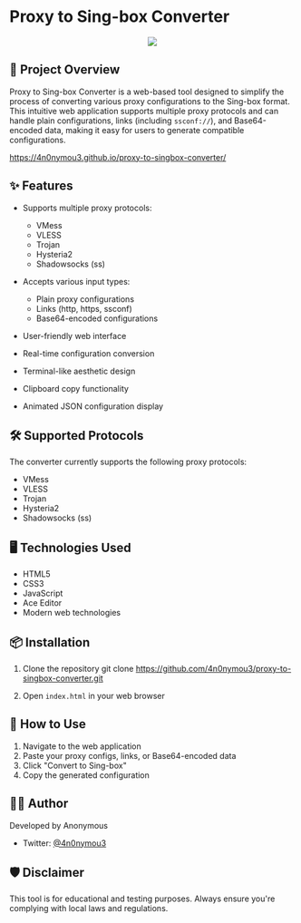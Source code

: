 # Proxy to Sing-box Converter
<p align="center">
  <img src="https://img.shields.io/badge/version-1.1.0-blue.svg?cacheSeconds=2592000" />
</p>

## 🚀 Project Overview

Proxy to Sing-box Converter is a web-based tool designed to simplify the process of converting various proxy configurations to the Sing-box format. This intuitive web application supports multiple proxy protocols and can handle plain configurations, links (including `ssconf://`), and Base64-encoded data, making it easy for users to generate compatible configurations.

https://4n0nymou3.github.io/proxy-to-singbox-converter/

## ✨ Features

- Supports multiple proxy protocols:
  - VMess
  - VLESS
  - Trojan
  - Hysteria2
  - Shadowsocks (ss)

- Accepts various input types:
  - Plain proxy configurations
  - Links (http, https, ssconf)
  - Base64-encoded configurations

- User-friendly web interface
- Real-time configuration conversion
- Terminal-like aesthetic design
- Clipboard copy functionality
- Animated JSON configuration display

## 🛠️ Supported Protocols

The converter currently supports the following proxy protocols:
- VMess
- VLESS
- Trojan
- Hysteria2
- Shadowsocks (ss)

## 🖥️ Technologies Used

- HTML5
- CSS3
- JavaScript
- Ace Editor
- Modern web technologies

## 📦 Installation

1. Clone the repository
git clone https://github.com/4n0nymou3/proxy-to-singbox-converter.git

2. Open `index.html` in your web browser

## 🚀 How to Use

1. Navigate to the web application
2. Paste your proxy configs, links, or Base64-encoded data
3. Click "Convert to Sing-box"
4. Copy the generated configuration

## 👨‍💻 Author

Developed by Anonymous
- Twitter: [@4n0nymou3](https://x.com/4n0nymou3)

## 🛡️ Disclaimer

This tool is for educational and testing purposes. Always ensure you're complying with local laws and regulations.